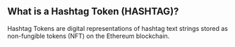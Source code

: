 ## What is a Hashtag Token (HASHTAG)?

Hashtag Tokens are digital representations of hashtag text strings stored as
non-fungible tokens (NFT) on the Ethereum blockchain.
